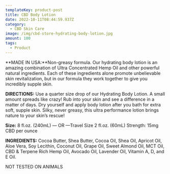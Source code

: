 ```yaml
---
templateKey: product-post
title: CBD Body Lotion
date: 2022-10-11T08:44:59.937Z
category:
  - CBD Skin Care
image: /img/cbd-store-hydrating-body-lotion.jpg
amount: 100
tags:
  - Product
---
```


**MADE IN USA:**Non-greasy formula. Our hydrating body lotion is an amazing combination of Ultra Concentrated Hemp Oil and other powerful natural ingredients. Each of these ingredients alone promote unbelievable skin revitalization, but in our formula they work together to give you incredibly supple skin.

**DIRECTIONS:** Use a quarter size drop of our Hydrating Body Lotion. A small amount spreads like crazy! Rub into your skin and see a difference in a matter of days. Dry yourself and apply body lotion after you bath for extra soft, supple skin. Silky, never greasy, this ultra performance lotion brings nature to your skin’s rescue!

**Size:** 8 fl.oz. (240mL) — OR —Travel Size 2 fl.oz. (60mL) Strength: 15mg CBD per ounce

**INGREDIENTS:** Cocoa Butter, Shea Butter, Cocoa Oil, Shea Oil, Apricot Oil, Aloe Vera, Soy Lecithin, Coconut Oil, Grape Oil, Sweet Almond Oil, MCT Oil, CBD & Terpene Rich Hemp Oil, Avocado Oil, Lavender Oil, Vitamin A, D, and E Oil.

NOT TESTED ON ANIMALS
